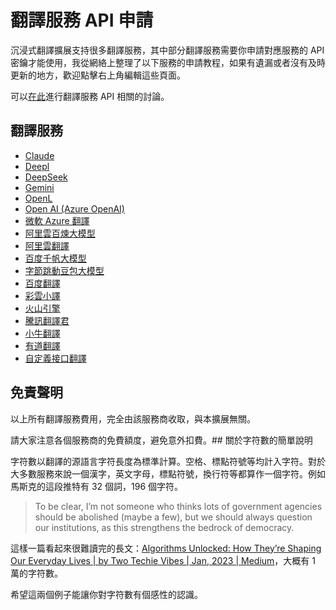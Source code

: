 # 翻譯服務 API 申請

沉浸式翻譯擴展支持很多翻譯服務，其中部分翻譯服務需要你申請對應服務的 API 密鑰才能使用，我從網絡上整理了以下服務的申請教程，如果有遺漏或者沒有及時更新的地方，歡迎點擊右上角編輯這些頁面。

可以[在此](https://github.com/immersive-translate/immersive-translate/issues/137)進行翻譯服務 API 相關的討論。

## **翻譯服務**

- [Claude](./services/claude.md)
- [Deepl](./services/deepL.md)
- [DeepSeek](./services/deepseek.md)
- [Gemini](./services/gemini.md)
- [OpenL](./services/openL.md)
- [Open AI (Azure OpenAI)](./services/openai.md)
- [微軟 Azure 翻譯](./services/azure.md)
- [阿里雲百煉大模型](./services/aliyun-bailian.md)
- [阿里雲翻譯](./services/aliyun.md)
- [百度千帆大模型](./services/baidu-qianfan.md)
- [字節跳動豆包大模型](./services/doubao.md)
- [百度翻譯](./services/baidu.md)
- [彩雲小譯](./services/caiyun.md)
- [火山引擎](./services/volcano.md)
- [騰訊翻譯君](./services/tencent.md)
- [小牛翻譯](./services/niu.md)
- [有道翻譯](./services/youdao.md)
- [自定義接口翻譯](./services/custom.md)

## 免責聲明

以上所有翻譯服務費用，完全由該服務商收取，與本擴展無關。

請大家注意各個服務商的免費額度，避免意外扣費。## 關於字符數的簡單說明

字符數以翻譯的源語言字符長度為標準計算。空格、標點符號等均計入字符。對於大多數服務來說一個漢字，英文字母，標點符號，換行符等都算作一個字符。例如馬斯克的這段推特有 32 個詞，196 個字符。

> To be clear, I’m not someone who thinks lots of government agencies should be abolished (maybe a few), but we should always question our institutions, as this strengthens the bedrock of democracy.

這樣一篇看起來很難讀完的長文：[Algorithms Unlocked: How They’re Shaping Our Everyday Lives | by Two Techie Vibes | Jan, 2023 | Medium](https://twotechievibes.medium.com/algorithms-unlocked-how-theyre-shaping-our-everyday-lives-6261fa1dbad)，大概有 1 萬的字符數。

希望這兩個例子能讓你對字符數有個感性的認識。
